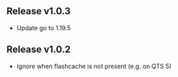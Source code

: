 ## Release v1.0.3

- Update go to 1.19.5

## Release v1.0.2

- Ignore when flashcache is not present (e.g. on QTS 5)
